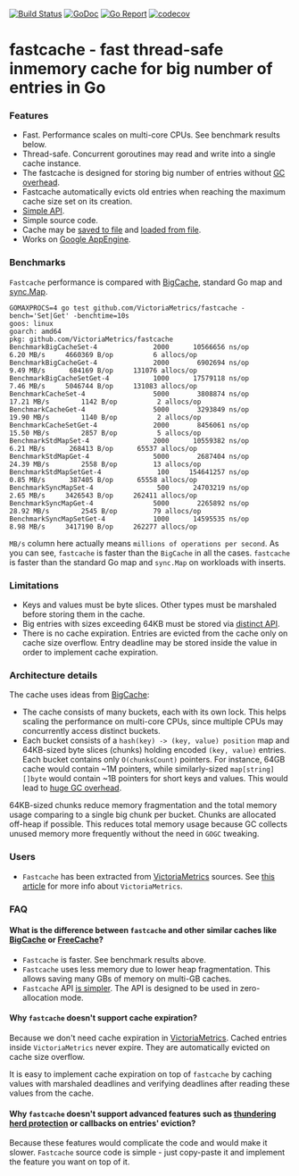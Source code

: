 [![Build Status](https://github.com/VictoriaMetrics/fastcache/workflows/main/badge.svg)](https://github.com/VictoriaMetrics/fastcache/actions)
[![GoDoc](https://godoc.org/github.com/VictoriaMetrics/fastcache?status.svg)](http://godoc.org/github.com/VictoriaMetrics/fastcache)
[![Go Report](https://goreportcard.com/badge/github.com/VictoriaMetrics/fastcache)](https://goreportcard.com/report/github.com/VictoriaMetrics/fastcache)
[![codecov](https://codecov.io/gh/VictoriaMetrics/fastcache/branch/master/graph/badge.svg)](https://codecov.io/gh/VictoriaMetrics/fastcache)

# fastcache - fast thread-safe inmemory cache for big number of entries in Go

### Features

* Fast. Performance scales on multi-core CPUs. See benchmark results below.
* Thread-safe. Concurrent goroutines may read and write into a single
  cache instance.
* The fastcache is designed for storing big number of entries without
  [GC overhead](https://syslog.ravelin.com/further-dangers-of-large-heaps-in-go-7a267b57d487).
* Fastcache automatically evicts old entries when reaching the maximum cache size
  set on its creation.
* [Simple API](http://godoc.org/github.com/VictoriaMetrics/fastcache).
* Simple source code.
* Cache may be [saved to file](https://godoc.org/github.com/VictoriaMetrics/fastcache#Cache.SaveToFile)
  and [loaded from file](https://godoc.org/github.com/VictoriaMetrics/fastcache#LoadFromFile).
* Works on [Google AppEngine](https://cloud.google.com/appengine/docs/go/).


### Benchmarks

`Fastcache` performance is compared with [BigCache](https://github.com/allegro/bigcache), standard Go map
and [sync.Map](https://golang.org/pkg/sync/#Map).

```
GOMAXPROCS=4 go test github.com/VictoriaMetrics/fastcache -bench='Set|Get' -benchtime=10s
goos: linux
goarch: amd64
pkg: github.com/VictoriaMetrics/fastcache
BenchmarkBigCacheSet-4      	    2000	  10566656 ns/op	   6.20 MB/s	 4660369 B/op	       6 allocs/op
BenchmarkBigCacheGet-4      	    2000	   6902694 ns/op	   9.49 MB/s	  684169 B/op	  131076 allocs/op
BenchmarkBigCacheSetGet-4   	    1000	  17579118 ns/op	   7.46 MB/s	 5046744 B/op	  131083 allocs/op
BenchmarkCacheSet-4         	    5000	   3808874 ns/op	  17.21 MB/s	    1142 B/op	       2 allocs/op
BenchmarkCacheGet-4         	    5000	   3293849 ns/op	  19.90 MB/s	    1140 B/op	       2 allocs/op
BenchmarkCacheSetGet-4      	    2000	   8456061 ns/op	  15.50 MB/s	    2857 B/op	       5 allocs/op
BenchmarkStdMapSet-4        	    2000	  10559382 ns/op	   6.21 MB/s	  268413 B/op	   65537 allocs/op
BenchmarkStdMapGet-4        	    5000	   2687404 ns/op	  24.39 MB/s	    2558 B/op	      13 allocs/op
BenchmarkStdMapSetGet-4     	     100	 154641257 ns/op	   0.85 MB/s	  387405 B/op	   65558 allocs/op
BenchmarkSyncMapSet-4       	     500	  24703219 ns/op	   2.65 MB/s	 3426543 B/op	  262411 allocs/op
BenchmarkSyncMapGet-4       	    5000	   2265892 ns/op	  28.92 MB/s	    2545 B/op	      79 allocs/op
BenchmarkSyncMapSetGet-4    	    1000	  14595535 ns/op	   8.98 MB/s	 3417190 B/op	  262277 allocs/op
```

`MB/s` column here actually means `millions of operations per second`.
As you can see, `fastcache` is faster than the `BigCache` in all the cases.
`fastcache` is faster than the standard Go map and `sync.Map` on workloads
with inserts.


### Limitations

* Keys and values must be byte slices. Other types must be marshaled before
  storing them in the cache.
* Big entries with sizes exceeding 64KB must be stored via [distinct API](http://godoc.org/github.com/VictoriaMetrics/fastcache#Cache.SetBig).
* There is no cache expiration. Entries are evicted from the cache only
  on cache size overflow. Entry deadline may be stored inside the value in order
  to implement cache expiration.


### Architecture details

The cache uses ideas from [BigCache](https://github.com/allegro/bigcache):

* The cache consists of many buckets, each with its own lock.
  This helps scaling the performance on multi-core CPUs, since multiple
  CPUs may concurrently access distinct buckets.
* Each bucket consists of a `hash(key) -> (key, value) position` map
  and 64KB-sized byte slices (chunks) holding encoded `(key, value)` entries.
  Each bucket contains only `O(chunksCount)` pointers. For instance, 64GB cache
  would contain ~1M pointers, while similarly-sized `map[string][]byte`
  would contain ~1B pointers for short keys and values. This would lead to
  [huge GC overhead](https://syslog.ravelin.com/further-dangers-of-large-heaps-in-go-7a267b57d487).

64KB-sized chunks reduce memory fragmentation and the total memory usage comparing
to a single big chunk per bucket.
Chunks are allocated off-heap if possible. This reduces total memory usage because
GC collects unused memory more frequently without the need in `GOGC` tweaking.


### Users

* `Fastcache` has been extracted from [VictoriaMetrics](https://github.com/zzylol/VictoriaMetrics-cluster) sources.
  See [this article](https://medium.com/devopslinks/victoriametrics-creating-the-best-remote-storage-for-prometheus-5d92d66787ac)
  for more info about `VictoriaMetrics`.


### FAQ

#### What is the difference between `fastcache` and other similar caches like [BigCache](https://github.com/allegro/bigcache) or [FreeCache](https://github.com/coocood/freecache)?

* `Fastcache` is faster. See benchmark results above.
* `Fastcache` uses less memory due to lower heap fragmentation. This allows
  saving many GBs of memory on multi-GB caches.
* `Fastcache` API [is simpler](http://godoc.org/github.com/VictoriaMetrics/fastcache).
  The API is designed to be used in zero-allocation mode.


#### Why `fastcache` doesn't support cache expiration?

Because we don't need cache expiration in [VictoriaMetrics](https://github.com/zzylol/VictoriaMetrics-cluster).
Cached entries inside `VictoriaMetrics` never expire. They are automatically evicted on cache size overflow.

It is easy to implement cache expiration on top of `fastcache` by caching values
with marshaled deadlines and verifying deadlines after reading these values
from the cache.


#### Why `fastcache` doesn't support advanced features such as [thundering herd protection](https://en.wikipedia.org/wiki/Thundering_herd_problem) or callbacks on entries' eviction?

Because these features would complicate the code and would make it slower.
`Fastcache` source code is simple - just copy-paste it and implement the feature you want
on top of it.
